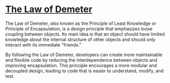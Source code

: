 # [The Law of Demeter](https://betterprogramming.pub/demeters-law-don-t-talk-to-strangers-87bb4af11694)

The Law of Demeter, also known as the Principle of Least Knowledge or Principle of Encapsulation, is a design principle that emphasizes loose coupling between objects. Its main idea is that an object should have limited knowledge about the internal structure of other objects and should only interact with its immediate "friends."

By following the Law of Demeter, developers can create more maintainable and flexible code by reducing the interdependence between objects and improving encapsulation. This principle encourages a more modular and decoupled design, leading to code that is easier to understand, modify, and test.